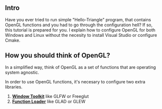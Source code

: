 ## Intro

Have you ever tried to run simple "Hello-Triangle" program, that contains OpenGL functions and you had to go through the configuration hell? 
If so, this tutorial is prepared for you. I explain how to configure OpenGL for both Windows and Linux without the necesity to install Visual Studio or configure Cmake.

## How you should think of OpenGL?  
In a simplified way, think of OpenGL as a set of functions that are operating system agnostic.

In order to use OpenGL functions, it's necesary to configure two extra libraries.
1) [**Window Toolkit**](https://www.opengl.org/resources/libraries/windowtoolkits/) like GLFW or Freeglut<br>
2) [**Function Loader**](https://stackoverflow.com/questions/27873784/when-do-i-need-to-use-an-opengl-function-loader) like GLAD or GLEW<br>
  
